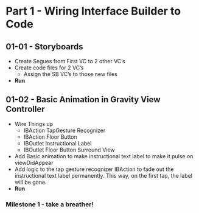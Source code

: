 # Part 1 - Wiring Interface Builder to Code
## 01-01 - Storyboards
- Create Segues from First VC to 2 other VC’s
- Create code files for 2 VC’s
	- Assign the SB VC’s to those new files
- **Run**

## 01-02 - Basic Animation in Gravity View Controller
- Wire Things up
	- IBAction TapGesture Recognizer
	- IBAction Floor Button
	- IBOutlet Instructional Label
	- IBOutlet Floor Button Surround View
- Add Basic animation to make instructional text label to make it pulse on viewDidAppear
- Add logic to the tap gesture recognizer IBAction to fade out the instructional text label permanently. This way, on the first tap, the label will be gone.
- **Run**

### Milestone 1 - take a breather!


